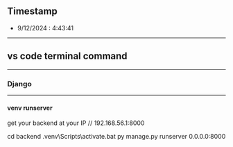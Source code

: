
## Timestamp

- 9/12/2024 : 4:43:41

---
## vs code terminal command 
---

### Django
---

#### venv runserver
get your backend at your IP // 192.168.56.1:8000

cd backend
.venv\Scripts\activate.bat
py manage.py runserver 0.0.0.0:8000

#### 
